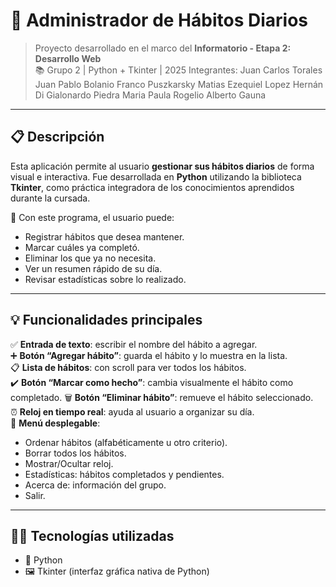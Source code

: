 # 🧠 Administrador de Hábitos Diarios

> Proyecto desarrollado en el marco del **Informatorio - Etapa 2: Desarrollo Web**  
> 📚 Grupo 2 | Python + Tkinter | 2025
> Integrantes:
> Juan Carlos Torales
> Juan Pablo Bolanio
> Franco Puszkarsky
> Matias Ezequiel Lopez
> Hernán Di Gialonardo
> Piedra Maria Paula
> Rogelio Alberto Gauna
---

## 📋 Descripción

Esta aplicación permite al usuario **gestionar sus hábitos diarios** de forma visual e interactiva. Fue desarrollada en **Python** utilizando la biblioteca **Tkinter**, como práctica integradora de los conocimientos aprendidos durante la cursada.

📝 Con este programa, el usuario puede:
- Registrar hábitos que desea mantener.
- Marcar cuáles ya completó.
- Eliminar los que ya no necesita.
- Ver un resumen rápido de su día.
- Revisar estadísticas sobre lo realizado.

---

## 💡 Funcionalidades principales

✅ **Entrada de texto**: escribir el nombre del hábito a agregar.  
➕ **Botón “Agregar hábito”**: guarda el hábito y lo muestra en la lista.  
📋 **Lista de hábitos**: con scroll para ver todos los hábitos.  
✔️ **Botón “Marcar como hecho”**: cambia visualmente el hábito como completado.
🗑️ **Botón “Eliminar hábito”**: remueve el hábito seleccionado.  
⏰ **Reloj en tiempo real**: ayuda al usuario a organizar su día.  
📁 **Menú desplegable**:
- Ordenar hábitos (alfabéticamente u otro criterio).
- Borrar todos los hábitos.
- Mostrar/Ocultar reloj.
- Estadísticas: hábitos completados y pendientes.
- Acerca de: información del grupo.
- Salir.

---

## 🧑‍💻 Tecnologías utilizadas

- 🐍 Python 
- 🖼️ Tkinter (interfaz gráfica nativa de Python)
